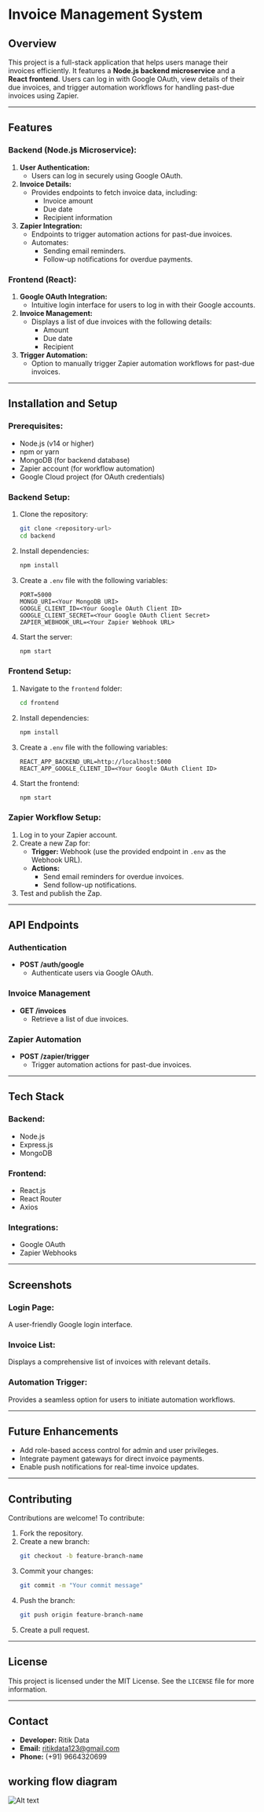 # Invoice Management System

## Overview
This project is a full-stack application that helps users manage their invoices efficiently. It features a **Node.js backend microservice** and a **React frontend**. Users can log in with Google OAuth, view details of their due invoices, and trigger automation workflows for handling past-due invoices using Zapier.

---

## Features

### Backend (Node.js Microservice):
1. **User Authentication:**
   - Users can log in securely using Google OAuth.
2. **Invoice Details:**
   - Provides endpoints to fetch invoice data, including:
     - Invoice amount
     - Due date
     - Recipient information
3. **Zapier Integration:**
   - Endpoints to trigger automation actions for past-due invoices.
   - Automates:
     - Sending email reminders.
     - Follow-up notifications for overdue payments.

### Frontend (React):
1. **Google OAuth Integration:**
   - Intuitive login interface for users to log in with their Google accounts.
2. **Invoice Management:**
   - Displays a list of due invoices with the following details:
     - Amount
     - Due date
     - Recipient
3. **Trigger Automation:**
   - Option to manually trigger Zapier automation workflows for past-due invoices.

---

## Installation and Setup

### Prerequisites:
- Node.js (v14 or higher)
- npm or yarn
- MongoDB (for backend database)
- Zapier account (for workflow automation)
- Google Cloud project (for OAuth credentials)

### Backend Setup:
1. Clone the repository:
   ```bash
   git clone <repository-url>
   cd backend
   ```

2. Install dependencies:
   ```bash
   npm install
   ```

3. Create a `.env` file with the following variables:
   ```env
   PORT=5000
   MONGO_URI=<Your MongoDB URI>
   GOOGLE_CLIENT_ID=<Your Google OAuth Client ID>
   GOOGLE_CLIENT_SECRET=<Your Google OAuth Client Secret>
   ZAPIER_WEBHOOK_URL=<Your Zapier Webhook URL>
   ```

4. Start the server:
   ```bash
   npm start
   ```

### Frontend Setup:
1. Navigate to the `frontend` folder:
   ```bash
   cd frontend
   ```

2. Install dependencies:
   ```bash
   npm install
   ```

3. Create a `.env` file with the following variables:
   ```env
   REACT_APP_BACKEND_URL=http://localhost:5000
   REACT_APP_GOOGLE_CLIENT_ID=<Your Google OAuth Client ID>
   ```

4. Start the frontend:
   ```bash
   npm start
   ```

### Zapier Workflow Setup:
1. Log in to your Zapier account.
2. Create a new Zap for:
   - **Trigger:** Webhook (use the provided endpoint in `.env` as the Webhook URL).
   - **Actions:**
     - Send email reminders for overdue invoices.
     - Send follow-up notifications.
3. Test and publish the Zap.

---

## API Endpoints

### Authentication
- **POST /auth/google**
  - Authenticate users via Google OAuth.

### Invoice Management
- **GET /invoices**
  - Retrieve a list of due invoices.

### Zapier Automation
- **POST /zapier/trigger**
  - Trigger automation actions for past-due invoices.

---

## Tech Stack

### Backend:
- Node.js
- Express.js
- MongoDB

### Frontend:
- React.js
- React Router
- Axios

### Integrations:
- Google OAuth
- Zapier Webhooks

---

## Screenshots

### Login Page:
A user-friendly Google login interface.

### Invoice List:
Displays a comprehensive list of invoices with relevant details.

### Automation Trigger:
Provides a seamless option for users to initiate automation workflows.

---

## Future Enhancements
- Add role-based access control for admin and user privileges.
- Integrate payment gateways for direct invoice payments.
- Enable push notifications for real-time invoice updates.

---

## Contributing
Contributions are welcome! To contribute:
1. Fork the repository.
2. Create a new branch:
   ```bash
   git checkout -b feature-branch-name
   ```
3. Commit your changes:
   ```bash
   git commit -m "Your commit message"
   ```
4. Push the branch:
   ```bash
   git push origin feature-branch-name
   ```
5. Create a pull request.

---

## License
This project is licensed under the MIT License. See the `LICENSE` file for more information.

---

## Contact
- **Developer:** Ritik Data
- **Email:** [ritikdata123@gmail.com](mailto:ritikdata123@gmail.com)
- **Phone:** (+91) 9664320699

## working flow diagram
![Alt text](image.png)
